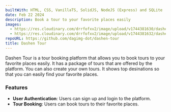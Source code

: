 ```yaml
---
builtWith: HTML, CSS, VanillaTS, SolidJS, NodeJS (Express) and SQLite
date: Feb 22 2024
description: Book a tour to your favorite places easily
images:
  - https://res.cloudinary.com/drrfofxv2/image/upload/v1744381630/dashen-tour-1744381622-1.png
  - https://res.cloudinary.com/drrfofxv2/image/upload/v1744381632/dashen-tour-1744381622-2.png
repoURL: https://github.com/dagimg-dot/dashen-tour
title: Dashen Tour
---
```


Dashen Tour is a tour booking platform that allows you to book tours to your favorite places easily. It has a package of tours that are offered by the platform. You can also create your own tours. It shows top desinations so that you can easily find your favorite places.

### Features

- **User Authentication**: Users can sign up and login to the platform.
- **Tour Booking**: Users can book tours to their favorite places.
